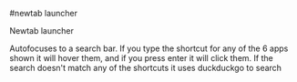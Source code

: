 #newtab launcher  

Newtab launcher

Autofocuses to a search bar. If you type the shortcut for any of the 6 apps shown it will hover them, and if you press enter it will click them. If the search doesn't match any of the shortcuts it uses duckduckgo to search
